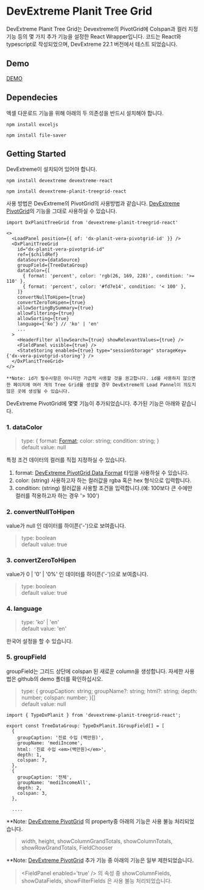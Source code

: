 # DevExtreme Planit Tree Grid

DevExtreme Planit Tree Grid는 Devextreme의 PivotGrid에 Colspan과 컬러 지정 기능 등의 몇 가지 추가 기능을 설정한 React Wrapper입니다.
코드는 React와 typescript로 작성되었으며, DevExtreme 22.1 버전에서 테스트 되었습니다.

## Demo

[DEMO](https://bcahn.github.io/dxTreeGrid/)

## Dependecies

엑셀 다운로드 기능을 위해 아래의 두 의존성을 반드시 설치해야 합니다.

```
npm install exceljs

npm install file-saver
```

## Getting Started

DevExtreme이 설치되어 있어야 합니다.

```
npm install devextreme devextreme-react
```

```
npm install devextreme-planit-treegrid-react
```

사용 방법은 DevExtreme의 PivotGrid의 사용방법과 같습니다. [DevExtreme PivotGrid](https://js.devexpress.com/Documentation/ApiReference/UI_Components/dxPivotGrid/)의 기능을 그대로 사용하실 수 있습니다.

```
import DxPlanitTreeGrid from 'devextreme-planit-treegrid-react'

<>
  <LoadPanel position={{ of: 'dx-planit-vera-pivotgrid-id' }} />
  <DxPlanitTreeGrid
    id="dx-planit-vera-pivotgrid-id"
    ref={$childRef}
    dataSource={dataSource}
    groupField={TreeDataGroup}
    dataColor={[
      { format: 'percent', color: 'rgb(26, 169, 228)', condition: '>= 110' },
      { format: 'percent', color: '#fd7e14', condition: '< 100' },
    ]}
    convertNullToHipen={true}
    convertZeroToHipen={true}
    allowSortingBySummary={true}
    allowFiltering={true}
    allowSorting={true}
    language={'ko'} // 'ko' | 'en'
    ...
  >
    <HeaderFilter allowSearch={true} showRelevantValues={true} />
    <FieldPanel visible={true} />
    <StateStoring enabled={true} type="sessionStorage" storageKey={'dx-vera-pivotgrid-storing'} />
  </DxPlanitTreeGrid>
</>
```

```
**Note: id가 필수사항은 아니지만 가급적 사용할 것을 권고합니다. id를 사용하지 않으면 한 페이지에 여러 개의 Tree Grid를 생성할 경우 DevExtreme의 Load Pannel이 의도치 않은 곳에 생성될 수 있습니다.
```

DevExtreme PivotGrid에 몇몇 기능이 추가되었습니다. 추가된 기능은 아래와 같습니다.

### 1. dataColor

> type: {
> format: [Format](https://js.devexpress.com/Documentation/ApiReference/Common/Object_Structures/Format/);
> color: string;
> condition: string;
> } <br />
> default value: null

특정 조건 데이터의 컬러를 직접 지정하실 수 있습니다.

1. format: [DevExtreme PivotGrid Data Format](https://js.devexpress.com/Documentation/ApiReference/Common/Object_Structures/Format/) 타입을 사용하실 수 있습니다.
2. color: (string) 사용하고자 하는 컬러값을 rgba 혹은 hex 형식으로 입력합니다.
3. condition: (string) 컬러값을 사용할 조건을 입력합니다.(예: 100보다 큰 수에만 컬러를 적용하고자 하는 경우 '> 100')

### 2. convertNullToHipen

value가 null 인 데이터를 하이픈('-')으로 보여줍니다.

> type: boolean <br />
> default value: true

### 3. convertZeroToHipen

value가 0 | '0' | '0%' 인 데이터를 하이픈('-')으로 보여줍니다.

> type: boolean<br />
> default value: true

### 4. language

> type: 'ko' | 'en' <br />
> default value: 'en'

한국어 설정을 할 수 있습니다.

### 5. groupField

groupField는 그리드 상단에 colspan 된 새로운 column을 생성합니다. 자세한 사용법은 github의 demo 폴더를 확인하십시오.

> type: {
> groupCaption: string;
> groupName?: string;
> html?: string;
> depth: number;
> colspan: number;
> }[]<br />
> default value: null

```
import { TypeDxPlanit } from 'devextreme-planit-treegrid-react';

export const TreeDataGroup: TypeDxPlanit.IGroupField[] = [
  {
    groupCaption: '진료 수입 (백만원)',
    groupName: 'mediIncome',
    html: '진료 수입 <em>(백만원)</em>',
    depth: 1,
    colspan: 7,
  },
  {
    groupCaption: '전체',
    groupName: 'mediIncomeAll',
    depth: 2,
    colspan: 3,
  },

  ....

```

\*\*Note: [DevExtreme PivotGrid](https://js.devexpress.com/Documentation/ApiReference/UI_Components/dxPivotGrid/) 의 property중 아래의 기능은 사용 불능 처리되었습니다.

> width, height, showColumnGrandTotals, showColumnTotals, showRowGrandTotals, FieldChooser

\*\*Note: [DevExtreme PivotGrid](https://js.devexpress.com/Documentation/ApiReference/UI_Components/dxPivotGrid/) 추가 기능 중 아래의 기능은 일부 제한되었습니다.

> &lt;FieldPanel enabled='true' /&gt; 의 속성 중 showColumnFields, showDataFields, showFilterFields 은 사용 불능 처리되었습니다.
